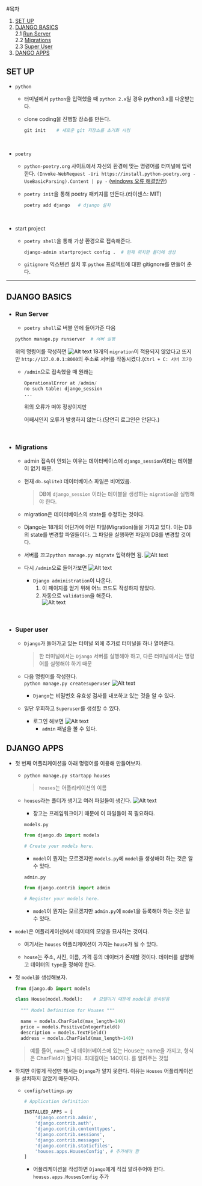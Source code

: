 #목차

1. [SET UP](#set-up)
2. [DJANGO BASICS](#django-basics)
   <br>
   2.1 [Run Server](#run-server)
   <br>
   2.2 [Migrations](#migrations)
   <br>
   2.3 [Super User](#super-user)
3. [DANGO APPS](#django-apps)
## SET UP

- `python`

  - 터미널에서 `python`을 입력했을 때 `python 2.x`일 경우 python3.x를 다운받는다.
  - clone coding을 진행할 장소를 만든다.

    ```python
    git init    # 새로운 git 저장소를 초기화 시킴
    ```

<br>

- `poetry`

  - `python-poetry.org` 사이트에서 자신의 환경에 맞는 명령어를 터미널에 입력한다.
    `(Invoke-WebRequest -Uri https://install.python-poetry.org -UseBasicParsing).Content | py -`
    ([windows 오류 해결방안](https://takeknowledge.tistory.com/145))

  - `poetry init`을 통해 poetry 패키지를 만든다.(라이센스: MIT)

    ```python
    poetry add django   # django 설치
    ```
<br>

- start project

  - `poetry shell`을 통해 가상 환경으로 접속해준다.

    ```python
    django-admin startproject config .  # 현재 위치한 폴더에 생성
    ```

  - `gitignore` 익스텐션 설치 후 `python` 프로젝트에 대한 gitignore를 만들어 준다.

---

## DJANGO BASICS

- ### Run Server

  - `poetry shell`로 버블 안에 들어가준 다음

  ```python
  python manage.py runserver  # 서버 실행
  ```

  위의 명령어를 작성하면 ![Alt text](./images/python_manage.py_runserver.png)
  18개의 `migration`이 적용되지 않았다고 뜨지만 `http://127.0.0.1:8000`의 주소로 서버를 작동시켰다.(`Ctrl + C: 서버 끄기`)
  <br>

  - `/admin`으로 접속했을 때 원래는

    ```python
    OperationalError at /admin/
    no such table: django_session
    ...
    ```

    위의 오류가 떠야 정상이지만

    어째서인지 오류가 발생하지 않는다.(당연히 로그인은 안된다.)

<br>

- ### Migrations

  - admin 접속이 안되는 이유는 데이터베이스에 `django_session`이라는 테이블이 없기 때문.
  - 현재 `db.sqlite3` 데이터베이스 파일은 비어있음.
    > DB에 `django_session` 이라는 테이블을 생성하는 `migration`을 실행해야 한다.
  - migration은 데이터베이스의 state를 수정하는 것이다.

  - Django는 18개의 어딘가에 어떤 파일(Migration)들을 가지고 있다. 이는 DB의 state를 변경할 파일들이다. 그 파일을 실행하면 파일이 DB를 변경할 것이다.

  - 서버를 끄고`python manage.py migrate` 입력하면 됨.
    ![Alt text](./images/python_manage.py_migrate.png)

  - 다시 `/admin`으로 들어가보면
    ![Alt text](./images/administraion.png)
    - `Django administration`이 나온다.
      <br>
      1. 이 페이지를 얻기 위해 어느 코드도 작성하지 않았다.
      2. 자동으로 `validation`을 해준다.    
        ![Alt text](./images/validation.png)


<br>

- ### Super user
  - `Django`가 돌아가고 있는 터미널 외에 추가로 터미널을 하나 열어준다.
    > 한 터미널에서는 `Django` 서버를 실행해야 하고, 다른 터미널에서는 명령어를 실행해야 하기 때문

  - 다음 명령어를 작성한다.
    <br>
    `python manage.py createsuperuser`
      ![Alt text](./images/python_manage.py_createsuperuser.png)
      - `Django`는 비밀번호 유효성 검사를 내포하고 있는 것을 알 수 있다.
  - 일단 우회하고 `Superuser`를 생성할 수 있다.
    - 로그인 해보면
      ![Alt text](./images/Django_admin_panel.png)
      - `admin` 패널을 볼 수 있다.

## DJANGO APPS
- 첫 번째 어플리케이션을 아래 명령어를 이용해 만들어보자.
  
  - `python manage.py startapp houses`
    > `houses`는 어플리케이션의 이름

  - `houses`라는 폴더가 생기고 여러 파일들이 생긴다.
    ![Alt text](./images/startapp_houses.png)
    - 장고는 프레임워크이기 때문에 이 파일들이 꼭 필요하다.

    `models.py`
    ```python
    from django.db import models

    # Create your models here.
    ```
    - `model`이 뭔지는 모르겠지만 `models.py`에 `model`을 생성해야 하는 것은 알 수 있다.

    `admin.py`
    ```python
    from django.contrib import admin

    # Register your models here.
    ```
    - `model`이 뭔지는 모르겠지만 `admin.py`에 `model`을 등록해야 하는 것은 알 수 있다.

- `model`은 어플리케이션에서 데이터의 모양을 묘사하는 것이다.
  - 여기서는 `houses` 어플리케이션이 가지는 `house`가 될 수 있다.

  - `house`는 주소, 사진, 이름, 가격 등의 데이터가 존재할 것이다. 데이터를 설명하고 데이터의 `type`을 정해야 한다.

- 첫 `model`을 생성해보자.
  ```python
  from django.db import models

  class House(model.Model):    # 모델이기 때문에 model을 상속받음
    
    """ Model Definition for Houses """

    name = models.CharField(max_length=140)
    price = models.PositiveIntegerField()
    description = models.TextField()
    address = models.CharField(max_length=140) 
  ```
  > 예를 들어, `name`은 내 데이터베이스에 있는 House는 name을 가지고, 형식은 CharField가 될거다. 최대길이는 140이다. 를 알려주는 것임

- 하지만 이렇게 작성만 해서는 `Django`가 알지 못한다. 이유는 `Houses` 어플리케이션을 설치하지 않았기 때문이다.
  - `config/settings.py`
    ```python
    # Application definition

    INSTALLED_APPS = [
        'django.contrib.admin',
        'django.contrib.auth',
        'django.contrib.contenttypes',
        'django.contrib.sessions',
        'django.contrib.messages',
        'django.contrib.staticfiles',
        'houses.apps.HousesConfig', # 추가해야 함
    ]
    ```
    - 어플리케이션을 작성하면 `Django`에게 직접 알려주어야 한다.
      `houses.apps.HousesConfig` 추가